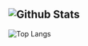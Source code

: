 ![Github Stats](https://github-readme-stats.vercel.app/api?username=hminkoo10&show_icons=true)
---
![Top Langs](https://github-readme-stats.vercel.app/api/top-langs/?username=anuraghazra&langs_count=8,show_icons=true)
